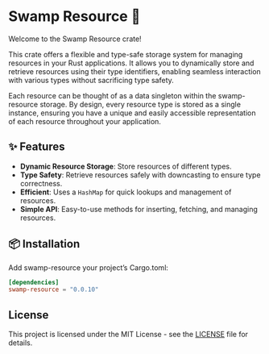 # Swamp Resource 🐊

Welcome to the Swamp Resource crate!

This crate offers a flexible and type-safe storage system for managing
resources in your Rust applications. It allows you to dynamically store and retrieve resources using their type
identifiers, enabling seamless interaction with various types without sacrificing type safety.

Each resource can be thought of as a data singleton within the swamp-resource storage. By design, every resource 
type is stored as a single instance, ensuring you have a unique and easily accessible representation of each
resource throughout your application.

## ✨ Features

- **Dynamic Resource Storage**: Store resources of different types.
- **Type Safety**: Retrieve resources safely with downcasting to ensure type correctness.
- **Efficient**: Uses a `HashMap` for quick lookups and management of resources.
- **Simple API**: Easy-to-use methods for inserting, fetching, and managing resources.

## 📦 Installation

Add swamp-resource your project’s Cargo.toml:

```toml
[dependencies]
swamp-resource = "0.0.10"
```

## License

This project is licensed under the MIT License - see the [LICENSE](LICENSE) file for details.
